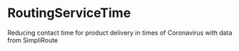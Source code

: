 # RoutingServiceTime
Reducing contact time for product delivery in times of Coronavirus with data from SimpliRoute
